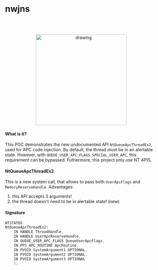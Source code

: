 # nwjns

<br>
<br>

<p align="center">
  <img src="https://i.pinimg.com/1200x/2f/f6/67/2ff66716b07c1411d16b987783687044.jpg" alt="drawing" width="300"/> 
</p>

#### What is it?

This POC demonstrates the new undocumented API `NtQueueApcThreadEx2`, used for APC code injection. By default, the thread must be in an alertable state. However, with `QUEUE_USER_APC_FLAGS_SPECIAL_USER_APC`, this requirement can be bypassed. Futhermore, this project only use NT APIS.

#### NtQueueApcThreadEx2

This is a new system call, that allows to pass both `UserApcFlags` and `MemoryReserveHandle`. Advantages:

1. this API accepts 3 arguments!
2. the thread doesn't need to be in alertable state! (new)


#### Signature

```c
NTSTATUS
NtQueueApcThreadEx2(
    IN HANDLE ThreadHandle,
    IN HANDLE UserApcReserveHandle,
    IN QUEUE_USER_APC_FLAGS QueueUserApcFlags,
    IN PPS_APC_ROUTINE ApcRoutine,
    IN PVOID SystemArgument1 OPTIONAL,
    IN PVOID SystemArgument2 OPTIONAL,
    IN PVOID SystemArgument3 OPTIONAL
    );
```
